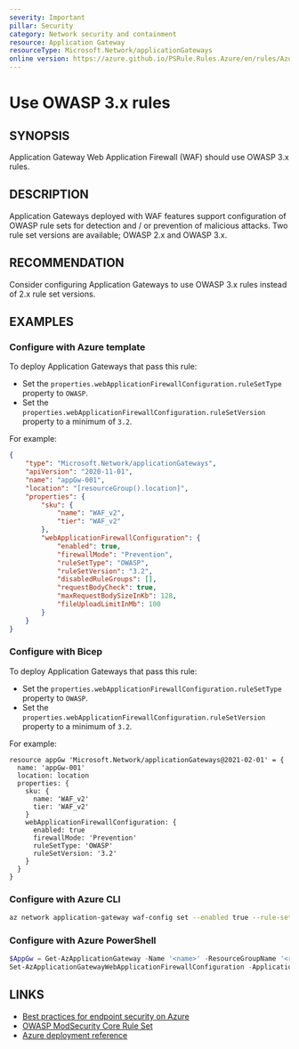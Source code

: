 ```yaml
---
severity: Important
pillar: Security
category: Network security and containment
resource: Application Gateway
resourceType: Microsoft.Network/applicationGateways
online version: https://azure.github.io/PSRule.Rules.Azure/en/rules/Azure.AppGw.OWASP/
---
```


# Use OWASP 3.x rules

## SYNOPSIS

Application Gateway Web Application Firewall (WAF) should use OWASP 3.x rules.

## DESCRIPTION

Application Gateways deployed with WAF features support configuration of OWASP rule sets for detection and /
or prevention of malicious attacks. Two rule set versions are available; OWASP 2.x and OWASP 3.x.

## RECOMMENDATION

Consider configuring Application Gateways to use OWASP 3.x rules instead of 2.x rule set versions.

## EXAMPLES

### Configure with Azure template

To deploy Application Gateways that pass this rule:

- Set the `properties.webApplicationFirewallConfiguration.ruleSetType` property to `OWASP`.
- Set the `properties.webApplicationFirewallConfiguration.ruleSetVersion` property to a minimum of `3.2`.

For example:

```json
{
    "type": "Microsoft.Network/applicationGateways",
    "apiVersion": "2020-11-01",
    "name": "appGw-001",
    "location": "[resourceGroup().location]",
    "properties": {
        "sku": {
            "name": "WAF_v2",
            "tier": "WAF_v2"
        },
        "webApplicationFirewallConfiguration": {
            "enabled": true,
            "firewallMode": "Prevention",
            "ruleSetType": "OWASP",
            "ruleSetVersion": "3.2",
            "disabledRuleGroups": [],
            "requestBodyCheck": true,
            "maxRequestBodySizeInKb": 128,
            "fileUploadLimitInMb": 100
        }
    }
}
```

### Configure with Bicep

To deploy Application Gateways that pass this rule:

- Set the `properties.webApplicationFirewallConfiguration.ruleSetType` property to `OWASP`.
- Set the `properties.webApplicationFirewallConfiguration.ruleSetVersion` property to a minimum of `3.2`.

For example:

```bicep
resource appGw 'Microsoft.Network/applicationGateways@2021-02-01' = {
  name: 'appGw-001'
  location: location
  properties: {
    sku: {
      name: 'WAF_v2'
      tier: 'WAF_v2'
    }
    webApplicationFirewallConfiguration: {
      enabled: true
      firewallMode: 'Prevention'
      ruleSetType: 'OWASP'
      ruleSetVersion: '3.2'
    }
  }
}
```

### Configure with Azure CLI

```bash
az network application-gateway waf-config set --enabled true --rule-set-type OWASP --rule-set-version '3.2' -n '<name>' -g '<resource_group>'
```

### Configure with Azure PowerShell

```powershell
$AppGw = Get-AzApplicationGateway -Name '<name>' -ResourceGroupName '<resource_group>'
Set-AzApplicationGatewayWebApplicationFirewallConfiguration -ApplicationGateway $AppGw -Enabled $True -FirewallMode 'Prevention' -RuleSetType 'OWASP' -RuleSetVersion '3.2'
```

## LINKS

- [Best practices for endpoint security on Azure](https://learn.microsoft.com/azure/architecture/framework/security/design-network-endpoints)
- [OWASP ModSecurity Core Rule Set](https://owasp.org/www-project-modsecurity-core-rule-set/)
- [Azure deployment reference](https://learn.microsoft.com/azure/templates/microsoft.network/applicationgateways)
